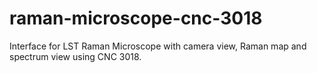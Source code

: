 # raman-microscope-cnc-3018
Interface for LST Raman Microscope with camera view, Raman map and spectrum view using CNC 3018.
